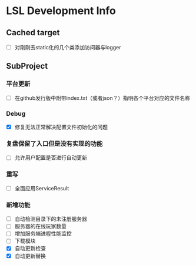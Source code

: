 ﻿# LSL Development Info

## Cached target

 - [ ] 对刚刚去static化的几个类添加访问器与logger

## SubProject

### 平台更新
 - [ ] 在github发行版中附带index.txt（或者json？）指明各个平台对应的文件名称

### Debug
 - [x] 修复无法正常解决配置文件初始化的问题

### 复盘保留了入口但是没有实现的功能
 - [ ] 允许用户配置是否进行自动更新

### 重写
 - [ ] 全面应用ServiceResult

### 新增功能
 - [ ] 自动检测目录下的未注册服务器
 - [ ] 服务器的在线玩家数量
 - [ ] 增加服务端进程性能监控
 - [ ] 下载模块
 - [x] 自动更新检查
 - [x] 自动更新替换
